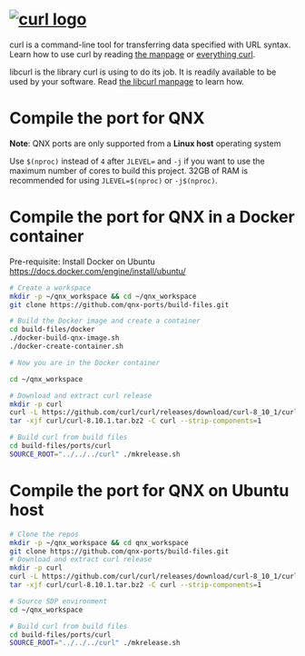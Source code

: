 # [![curl logo](https://curl.se/logo/curl-logo.svg)](https://curl.se/)

curl is a command-line tool for transferring data specified with URL syntax.
Learn how to use curl by reading [the
manpage](https://curl.se/docs/manpage.html) or [everything
curl](https://everything.curl.dev/).

libcurl is the library curl is using to do its job. It is readily available to
be used by your software. Read [the libcurl
manpage](https://curl.se/libcurl/c/libcurl.html) to learn how.

# Compile the port for QNX

**Note**: QNX ports are only supported from a **Linux host** operating system

Use `$(nproc)` instead of `4` after `JLEVEL=` and `-j` if you want to use the maximum number of cores to build this project.
32GB of RAM is recommended for using `JLEVEL=$(nproc)` or `-j$(nproc)`.

# Compile the port for QNX in a Docker container

Pre-requisite: Install Docker on Ubuntu https://docs.docker.com/engine/install/ubuntu/

```bash
# Create a workspace
mkdir -p ~/qnx_workspace && cd ~/qnx_workspace
git clone https://github.com/qnx-ports/build-files.git

# Build the Docker image and create a container
cd build-files/docker
./docker-build-qnx-image.sh
./docker-create-container.sh

# Now you are in the Docker container

cd ~/qnx_workspace

# Download and extract curl release
mkdir -p curl
curl -L https://github.com/curl/curl/releases/download/curl-8_10_1/curl-8.10.1.tar.bz2 -o curl/curl-8.10.1.tar.bz2
tar -xjf curl/curl-8.10.1.tar.bz2 -C curl --strip-components=1

# Build curl from build files
cd build-files/ports/curl
SOURCE_ROOT="../../../curl" ./mkrelease.sh
```

# Compile the port for QNX on Ubuntu host

```bash
# Clone the repos
mkdir -p ~/qnx_workspace && cd qnx_workspace
git clone https://github.com/qnx-ports/build-files.git
# Download and extract curl release
mkdir -p curl
curl -L https://github.com/curl/curl/releases/download/curl-8_10_1/curl-8.10.1.tar.bz2 -o curl/curl-8.10.1.tar.bz2
tar -xjf curl/curl-8.10.1.tar.bz2 -C curl --strip-components=1

# Source SDP environment
cd ~/qnx_workspace

# Build curl from build files
cd build-files/ports/curl
SOURCE_ROOT="../../../curl" ./mkrelease.sh
```